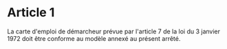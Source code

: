 # Article 1

La carte d'emploi de démarcheur prévue par l'article 7 de la loi du 3 janvier 1972 doit être conforme au modèle annexé au présent arrêté.
